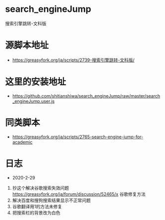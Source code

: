 # search_engineJump
 搜索引擎跳转-文科版
# 源脚本地址
* https://greasyfork.org/ja/scripts/2739-搜索引擎跳转-文科版/
# 这里的安装地址
* https://github.com/shitianshiwa/search_engineJump/raw/master/search_engineJump.user.js
# 同类脚本
* https://greasyfork.org/ja/scripts/2765-search-engine-jump-for-academic
# 日志
* 2020-2-29
1. 抄这个解决谷歌搜索失效问题 https://greasyfork.org/ja/forum/discussion/52465/x 谷歌修复方法
2. 解决百度和搜狗搜索结果显示不正常问题
3. 谷歌翻译用1的方法未修复
4. 把搜索栏的背景改为白色
